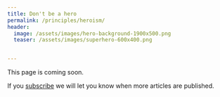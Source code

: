 ```yaml
---
title: Don't be a hero
permalink: /principles/heroism/
header:
  image: /assets/images/hero-background-1900x500.png
  teaser: /assets/images/superhero-600x400.png


---
```

This page is coming soon.

If you [subscribe](/subscribe/) we will let you know when more articles are published.
